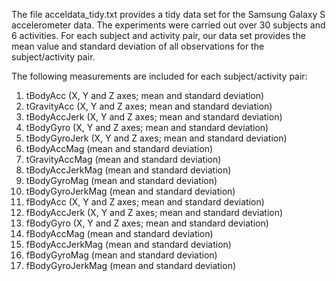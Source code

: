 The file acceldata_tidy.txt provides a tidy data set for the Samsung Galaxy S accelerometer data.
The experiments were carried out over 30 subjects and 6 activities. For each subject and activity pair,
our data set provides the mean value and standard deviation of all observations for the subject/activity pair.

The following measurements are included for each subject/activity pair:

1. tBodyAcc (X, Y and Z axes; mean and standard deviation)
2. tGravityAcc (X, Y and Z axes; mean and standard deviation)
3. tBodyAccJerk (X, Y and Z axes; mean and standard deviation)
4. tBodyGyro (X, Y and Z axes; mean and standard deviation)
5. tBodyGyroJerk (X, Y and Z axes; mean and standard deviation)
6. tBodyAccMag (mean and standard deviation)
7. tGravityAccMag (mean and standard deviation)
8. tBodyAccJerkMag (mean and standard deviation)
9. tBodyGyroMag (mean and standard deviation)
10. tBodyGyroJerkMag (mean and standard deviation)
11. fBodyAcc (X, Y and Z axes; mean and standard deviation)
12. fBodyAccJerk (X, Y and Z axes; mean and standard deviation)
13. fBodyGyro (X, Y and Z axes; mean and standard deviation)
14. fBodyAccMag (mean and standard deviation)
15. fBodyAccJerkMag (mean and standard deviation)
16. fBodyGyroMag (mean and standard deviation)
17. fBodyGyroJerkMag (mean and standard deviation)

